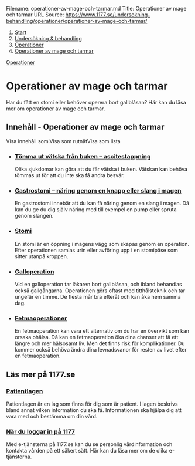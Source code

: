 Filename: operationer-av-mage-och-tarmar.md
Title: Operationer av mage och tarmar
URL Source: https://www.1177.se/undersokning-behandling/operationer/operationer-av-mage-och-tarmar/

1.  [Start](https://www.1177.se/)
2.  [Undersökning & behandling](https://www.1177.se/undersokning-behandling/)
3.  [Operationer](https://www.1177.se/undersokning-behandling/operationer/)
4.  [Operationer av mage och tarmar](https://www.1177.se/undersokning-behandling/operationer/operationer-av-mage-och-tarmar/)

[Operationer](https://www.1177.se/undersokning-behandling/operationer/)

Operationer av mage och tarmar
==============================

Har du fått en stomi eller behöver operera bort gallblåsan? Här kan du läsa mer om operationer av mage och tarmar.

Innehåll - Operationer av mage och tarmar
-----------------------------------------

Visa innehåll som:Visa som rutnätVisa som lista

*   ### [Tömma ut vätska från buken – ascitestappning](https://www.1177.se/undersokning-behandling/operationer/operationer-av-mage-och-tarmar/tomma-ut-vatska-fran-buken--ascitestappning/)
    
    Olika sjukdomar kan göra att du får vätska i buken. Vätskan kan behöva tömmas ut för att du inte ska få andra besvär.
    
*   ### [Gastrostomi – näring genom en knapp eller slang i magen](https://www.1177.se/undersokning-behandling/operationer/operationer-av-mage-och-tarmar/gastrostomi/)
    
    En gastrostomi innebär att du kan få näring genom en slang i magen. Då kan du ge du dig själv näring med till exempel en pump eller spruta genom slangen.
    
*   ### [Stomi](https://www.1177.se/undersokning-behandling/operationer/operationer-av-mage-och-tarmar/stomi/)
    
    En stomi är en öppning i magens vägg som skapas genom en operation. Efter operationen samlas urin eller avföring upp i en stomipåse som sitter utanpå kroppen.
    
*   ### [Galloperation](https://www.1177.se/undersokning-behandling/operationer/operationer-av-mage-och-tarmar/galloperation/)
    
    Vid en galloperation tar läkaren bort gallblåsan, och ibland behandlas också gallgångarna. Operationen görs oftast med titthålsteknik och tar ungefär en timme. De flesta mår bra efteråt och kan åka hem samma dag.
    
*   ### [Fetmaoperationer](https://www.1177.se/undersokning-behandling/operationer/operationer-av-mage-och-tarmar/fetmaoperationer/)
    
    En fetmaoperation kan vara ett alternativ om du har en övervikt som kan orsaka ohälsa. Då kan en fetmaoperation öka dina chanser att få ett längre och mer hälsosamt liv. Men det finns risk för komplikationer. Du kommer också behöva ändra dina levnadsvanor för resten av livet efter en fetmaoperation.
    

Läs mer på 1177.se
------------------

### [Patientlagen](https://www.1177.se/sa-fungerar-varden/var-med-och-bestam-om-din-vard/patientlagen/)

Patientlagen är en lag som finns för dig som är patient. I lagen beskrivs bland annat vilken information du ska få. Informationen ska hjälpa dig att vara med och bestämma om din vård.

### [När du loggar in på 1177](https://www.1177.se/om-1177/nar-du-loggar-in-pa-1177.se/)

Med e-tjänsterna på 1177.se kan du se personlig vårdinformation och kontakta vården på ett säkert sätt. Här kan du läsa mer om de olika e-tjänsterna.
